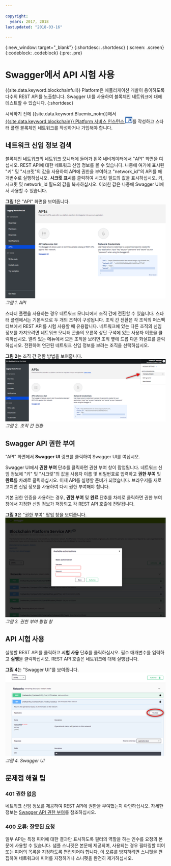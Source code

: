 ```yaml
---

copyright:
  years: 2017, 2018
lastupdated: "2018-03-16"

---
```


{:new_window: target="_blank"}
{:shortdesc: .shortdesc}
{:screen: .screen}
{:codeblock: .codeblock}
{:pre: .pre}

# Swagger에서 API 시험 사용

{{site.data.keyword.blockchainfull}} Platform은 애플리케이션 개발이 용이하도록 다수의 REST API를 노출합니다. Swagger UI를 사용하여 블록체인 네트워크에 대해 테스트할 수 있습니다.
{:shortdesc}

시작하기 전에 {{site.data.keyword.Bluemix_notm}}에서 [{{site.data.keyword.blockchain}} Platform 서비스 인스턴스 ![외부 링크 아이콘](../images/external_link.svg "외부 링크 아이콘")](https://console.bluemix.net/catalog/services/blockchain)를 작성하고 스타터 플랜 <!--or Enterprise Plan -->블록체인 네트워크를 작성하거나 가입해야 합니다.


## 네트워크 신임 정보 검색

블록체인 네트워크의 네트워크 모니터에 들어가 왼쪽 네비게이터에서 "API" 화면을 여십시오. REST API에 대한 네트워크 신임 정보를 볼 수 있습니다. 나중에 여기에 표시된 "키" 및 "시크릿"의 값을 사용하여 API에 권한을 부여하고 "network_id"의 API를 매개변수로 실행하십시오. **시크릿 표시**를 클릭하여 시크릿 필드의 값을 표시하십시오. 키, 시크릿 및 network_id 필드의 값을 복사하십시오. 이러한 값은 나중에 Swagger UI에서 사용할 수 있습니다.

<!-- Removing this code snippet so people don't try to use these values
```
},
   "x-api": {
       "url": "https://ibmblockchain.bluemix.net",
       "key": "PeerOrg1",
       "network_id": "e1f5b3341b1d483bbaf829f601144023",
       "secret": "71a329aabde9ff20de0aa4bfafd72a4466d78c87f637e7ff92c2534b5ce81cc0"
   }
```
-->

**그림 1**은 "API" 화면을 보여줍니다.
![개요 화면](../images/restAPI.png)
*그림 1. API*

스타터 플랜을 사용하는 경우 네트워크 모니터에서 조직 간에 전환할 수 있습니다. 스타터 플랜에서는 기본적으로 두 개의 조직이 구성됩니다. 조직 간 전환은 각 조직의 퍼스펙티브에서 REST API를 시험 사용할 때 유용합니다. 네트워크에 있는 다른 조직의 신임 정보를 가져오려면 네트워크 모니터 콘솔의 오른쪽 상단 구석에 있는 사용자 이름을 클릭하십시오. 열려 있는 메뉴에서 모든 조직을 보려면 조직 옆에 드롭 다운 화살표를 클릭하십시오. 전환하여 연관된 네트워크 신임 정보를 보려는 조직을 선택하십시오.

**그림 2**는 조직 간 전환 방법을 보여줍니다.
![조직 간 전환](../images/restAPIOrganization.png)
*그림 2. 조직 간 전환*


## Swagger API 권한 부여

"API" 화면에서 **Swagger UI** 링크를 클릭하여 Swagger UI를 여십시오.  
<!-- remove this line because the link is different depending on if you are starter or enterprise plan
You can also open the Swagger UI with the URL in the connection profiles. For example, `http://blockchain-swagger-dev.stage1.mybluemix.net`.
-->

Swagger UI에서 **권한 부여** 단추를 클릭하면 권한 부여 창이 팝업됩니다. 네트워크 신임 정보에 "키" 및 "시크릿"의 값을 사용자 이름 및 비밀번호로 입력하고 **권한 부여** 및 **완료**를 차례로 클릭하십시오. 이제 API를 실행할 준비가 되었습니다. 브라우저를 새로 고치면 신임 정보를 사용하여 다시 권한 부여해야 합니다.

기본 권한 인증을 사용하는 경우, **권한 부여** 및 **완료** 단추를 차례로 클릭하면 권한 부여 창에서 지정한 신임 정보가 저장되고 각 REST API 호출에 전달됩니다.

**그림 3**은 "권한 부여" 팝업 창을 보여줍니다.
![권한 부여 팝업 창](../images/swaggerUIAuthorize.png)
*그림 3. 권한 부여 팝업 창*


## API 시험 사용

실행할 REST API를 클릭하고 **시험 사용** 단추를 클릭하십시오. 필수 매개변수를 입력하고 **실행**을 클릭하십시오. REST API 호출은 네트워크에 대해 실행됩니다.

**그림 4**는 "Swagger UI"를 보여줍니다.
![Swagger UI](../images/swaggerUITryItOut.png)
*그림 4. Swagger UI*


## 문제점 해결 팁

### 401 권한 없음  
  네트워크 신임 정보를 제공하여 REST API에 권한을 부여했는지 확인하십시오. 자세한 정보는 [Swagger API 권한 부여](#authorizing-swagger-apis)를 참조하십시오.

### 400 오류: 잘못된 요청
  일부 API는 특정 피어에 대한 결과만 표시하도록 필터의 역할을 하는 인수를 요청의 본문에 사용할 수 있습니다. 샘플 스니펫은 본문에 제공되며, 사용되는 경우 필터링할 피어 또는 피어의 목록을 지정하도록 편집되어야 합니다. 이 오류를 방지하려면 스니펫을 편집하여 네트워크에 피어를 지정하거나 스니펫을 완전히 제거하십시오.
